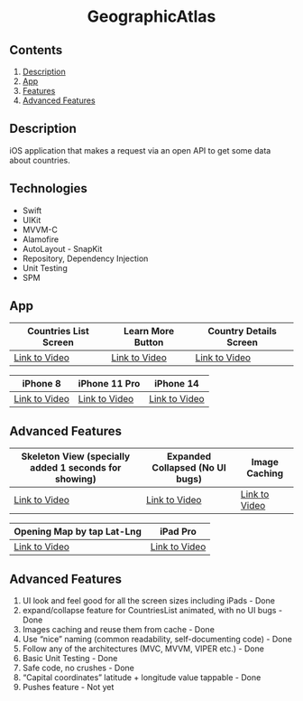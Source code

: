 <h1 align="center">GeographicAtlas</h1> 

## Contents

1. [Description](#description)
2. [App](#app)
3. [Features](#features)
4. [Advanced Features](#installation)

## Description

iOS application that makes a request via an open API to get some data about countries.

## Technologies

* Swift
* UIKit
* MVVM-C
* Alamofire
* AutoLayout - SnapKit
* Repository, Dependency Injection
* Unit Testing
* SPM

## App

<table>
    <thead>
        <tr>
            <th>Countries List Screen</th>
            <th>Learn More Button</th>
            <th>Country Details Screen</th>
        </tr>
</thead>
<tbody>
<tr>
<td>
<a href="https://player.vimeo.com/video/827676630?h=baf870793a&badge=0&autopause=0&player_id=0&app_id=58479">Link to Video</a>
</td>
<td>
<a href="https://player.vimeo.com/video/827683356?h=d7e9673007&amp;badge=0&amp;autopause=0&amp;player_id=0&amp;app_id=58479">Link to Video</a>

</td>
<td>
<a href="https://player.vimeo.com/video/827684877?h=25b5a483d3&amp;badge=0&amp;autopause=0&amp;player_id=0&amp;app_id=58479">Link to Video</a>
</td>
</tr>
</tbody>
</table>

<table>
    <thead>
        <tr>
            <th>iPhone 8</th>
            <th>iPhone 11 Pro</th>
<th>iPhone 14</th>
</tr>
</thead>
<tbody>
<tr>
<td>
<a href="https://player.vimeo.com/video/827686430?h=223c741e2d&amp;badge=0&amp;autopause=0&amp;player_id=0&amp;app_id=58479">Link to Video</a>
</td>
<td>
<a href="https://player.vimeo.com/video/827689751?h=5a6c804ca5&amp;badge=0&amp;autopause=0&amp;player_id=0&amp;app_id=58479">Link to Video</a>
</td>
<td>
<a href="https://player.vimeo.com/video/827691610?h=eb26555d7c">Link to Video</a>
</td>
</tr>
</tbody>
</table>


## Advanced Features

<table>
    <thead>
        <tr>
            <th>Skeleton View (specially added 1 seconds for showing)</th>
            <th>Expanded Collapsed (No UI bugs)</th>
            <th>Image Caching</th>
        </tr>
    </thead>
<tbody>
<tr>
<td>
<a href="https://player.vimeo.com/video/827692599?h=4e496ee8e5">Link to Video</a>
</td>
<td>
<a href="https://youtube.com/shorts/ThtzuTBJ4_g">Link to Video</a>
</td>
<td>
<a href="https://youtube.com/shorts/n0lmp5kz5NQ">Link to Video</a>

</td>
</tr>
</tbody>
</table>

<table>
    <thead>
        <tr>
            <th>Opening Map by tap Lat-Lng</th>
            <th>iPad Pro</th>
        </tr>
    </thead>
<tbody>
<tr>
<td>
<a href="https://youtube.com/shorts/ktBeWz9r2Lk">Link to Video</a>

</td>
<td>
<a href="https://youtube.com/shorts/rduzPptxSkE">Link to Video</a>
</td>
</tr>
</tbody>
</table>

## Advanced Features

1. UI look and feel good for all the screen sizes including iPads - Done
2. expand/collapse feature for CountriesList animated, with no UI bugs - Done
3. Images caching and reuse them from cache - Done
4. Use “nice” naming (common readability, self-documenting code) - Done
5. Follow any of the architectures (MVC, MVVM, VIPER etc.) - Done 
6. Basic Unit Testing - Done
7. Safe code, no crushes - Done
8. “Capital coordinates” latitude + longitude value tappable - Done
9. Pushes feature - Not yet
